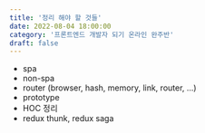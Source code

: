 ```yaml
---
title: '정리 해야 할 것들'
date: 2022-08-04 18:00:00
category: '프론트엔드 개발자 되기 온라인 완주반'
draft: false
---
```


- spa
- non-spa
- router (browser, hash, memory, link, router, ...)
- prototype
- HOC 정리
- redux thunk, redux saga
